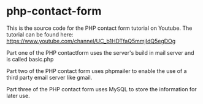 # php-contact-form
This is the source code for the PHP contact form tutorial on Youtube. The tutorial can be found here: https://www.youtube.com/channel/UC_b1HDTfaQ5mmjIdQ5egDOg

Part one of the PHP contactform uses the server's build in mail server and is called basic.php

Part two of the PHP contact form uses phpmailer to enable the use of a third party email server like gmail.

Part three of the PHP contact form uses MySQL to store the information for later use.
